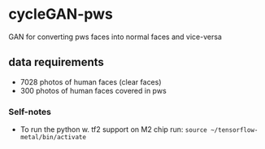 # cycleGAN-pws
GAN for converting pws faces into normal faces and vice-versa


## data requirements
* 7028 photos of human faces (clear faces)
* 300 photos of human faces covered in pws



### Self-notes
* To run the python w. tf2 support on M2 chip run: `source ~/tensorflow-metal/bin/activate`